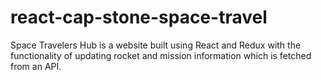 # react-cap-stone-space-travel
Space Travelers Hub is a website built using React and Redux with the functionality of updating rocket and mission information which is fetched from an API. 

